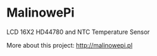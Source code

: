 MalinowePi
==========

LCD 16X2 HD44780 and NTC Temperature Sensor

More about this project: http://malinowepi.pl
